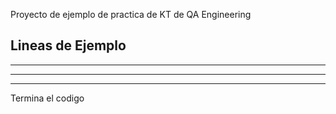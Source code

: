 Proyecto de ejemplo de practica de KT de QA Engineering

Lineas de Ejemplo
---
---
---
---
Termina el codigo
